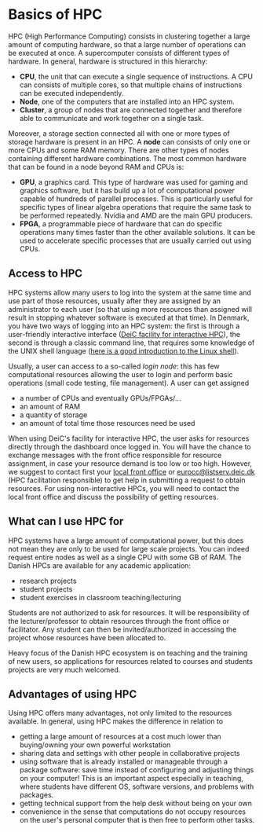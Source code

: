 # Basics of HPC
HPC (High Performance Computing) consists in clustering together a large amount of computing hardware, so that a large number of operations can be executed at once. A supercomputer consists of different types of hardware. In general, hardware is structured in this hierarchy:

- **CPU**, the unit that can execute a single sequence of instructions. A CPU can consists of multiple cores, so that multiple chains of instructions can be executed independently.
- **Node**, one of the computers that are installed into an HPC system.
- **Cluster**, a group of nodes that are connected together and therefore able to communicate and work together on a single task.

Moreover, a storage section connected all with one or more types of storage hardware is present in an HPC.
A **node** can consists of only one or more CPUs and some RAM memory.  There are other types of nodes containing different hardware combinations. The most common hardware that can be found in a node beyond RAM and CPUs is:

- **GPU**, a graphics card. This type of hardware was used for gaming and graphics software, but it has build up a lot of computational power capable of hundreds of parallel processes. This is particularly useful for specific types of linear algebra operations that require the same task to be performed repeatedly. Nvidia and AMD are the main GPU producers.
- **FPGA**, a programmable piece of hardware that can do specific operations many times faster than the other available solutions. It can be used to accelerate specific processes that are usually carried out using CPUs.

## Access to HPC
HPC systems allow many users to log into the system at the same time and use part of those resources, usually after they are assigned by an administrator to each user (so that using more resources than assigned will result in stopping whatever software is executed at that time). In Denmark, you have two ways of logging into an HPC system: the first is through a user-friendly interactive interface ([DeiC facility for interactive HPC](https://interactivehpc.dk/#/)), the second is through a classic command line, that requires some knowledge of the UNIX shell language ([here is a good introduction to the Linux shell](https://www.learnenough.com/command-line-tutorial/basics)). 

Usually, a user can access to a so-called *login node*: this has few computational resources allowing the user to login and perform basic operations (small code testing, file management). A user can get assigned 

- a number of CPUs and eventually GPUs/FPGAs/...
- an amount of RAM
- a quantity of storage
- an amount of total time those resources need be used

When using DeiC's facility for interactive HPC, the user asks for resources directly through the dashboard once logged in. You will have the chance to exchange messages with the front office responsible for resource assignment, in case your resource demand is too low or too high. However, we suggest to contact first your  [local front office](https://www.deic.dk/en/Front-Office) or <eurocc@listserv.deic.dk> (HPC facilitation responsible) to get help in submitting a request to obtain resources. For using non-interactive HPCs, you will need to contact the local front office and discuss the possibility of getting resources.

## What can I use HPC for

HPC systems have a large amount of computational power, but this does not mean they are only to be used for large scale projects. You can indeed request entire nodes as well as a single CPU with some GB of RAM. The Danish HPCs are available for any academic application:

 - research projects
 - student projects
 - student exercises in classroom teaching/lecturing

Students are not authorized to ask for resources. It will be responsibility of the lecturer/professor to obtain resources through the front office or facilitator. Any student can then be invited/authorized in accessing the project whose resources have been allocated to. 

Heavy focus of the Danish HPC ecosystem is on teaching and the training of new users, so applications for resources related to courses and students projects are very much welcomed.


## Advantages of using HPC

Using HPC offers many advantages, not only limited to the resources available. In general, using HPC makes the difference in relation to

- getting a large amount of resources at a cost much lower than buying/owning your own powerful workstation
- sharing data and settings with other people in collaborative projects
- using software that is already installed or manageable through a package software: save time instead of configuring and adjusting things on your computer! This is an important aspect especially in teaching, where students have different OS, software versions, and problems with packages.
- getting technical support from the help desk without being on your own
- convenience in the sense that computations do not occupy resources on the user's personal computer that is then free to perform other tasks.